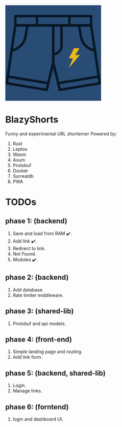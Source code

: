 

<img src="./shorts.png" height=300 width=300>

# BlazyShorts

Funny and experimental URL shorterner Powered by:
1. Rust
2. Leptos
3. Wasm
4. Axum
5. Protobuf
6. Docker
7. Surrealdb 
8. PWA

# TODOs
## phase 1: (backend) 
  1. Save and load from RAM :heavy_check_mark:.
  2. Add link :heavy_check_mark:.
  3. Redirect to link.
  4. Not Found.
  5. Modules :heavy_check_mark:.

## phase 2: (backend) 
  1. Add database.
  2. Rate limiter middleware.

## phase 3: (shared-lib) 
  1. Protobuf and api models.

## phase 4: (front-end) 
  1. Simple landing page and routing.
  2. Add link form.

## phase 5: (backend, shared-lib) 
  1. Login.
  2. Manage links.

## phase 6: (forntend) 
  1. login and dashboard UI.

